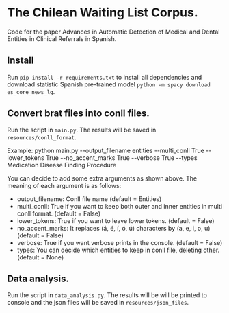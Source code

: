 # The Chilean Waiting List Corpus.

Code for the paper Advances in Automatic Detection of Medical and Dental Entities in Clinical Referrals in Spanish.

## Install

Run `pip install -r requirements.txt` to install all dependencies and download statistic Spanish pre-trained
model `python -m spacy download es_core_news_lg`.

## Convert brat files into conll files.

Run the script in `main.py`. The results will be saved in `resources/conll_format`.

Example: python main.py --output_filename entities --multi_conll True --lower_tokens True --no_accent_marks 
True --verbose True --types Medication Disease Finding Procedure

You can decide to add some extra arguments as shown above. The meaning of each argument is as follows:

- output_filename: Conll file name (default = Entities)
- multi_conll: True if you want to keep both outer and inner entities in multi conll format. (default = False)
- lower_tokens: True if you want to leave lower tokens. (default = False)
- no_accent_marks: It replaces (á, é, í, ó, ú) characters by (a, e, i, o, u) (default = False)
- verbose: True if you want verbose prints in the console. (default = False)
- types: You can decide which entities to keep in conll file, deleting other. (default = None)


## Data analysis.

Run the script in `data_analysis.py`. The results will be will be printed to console and the json files will be saved in `resources/json_files`. 


